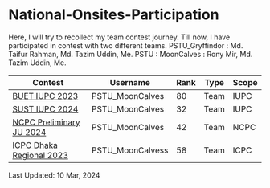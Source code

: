 # National-Onsites-Participation

Here, I will try to recollect my team contest journey. Till now, I have participated in contest with two different teams.
PSTU_Gryffindor   : Md. Taifur Rahman, Md. Tazim Uddin, Me.
PSTU : MoonCalves : Rony Mir, Md. Tazim Uddin, Me.


| Contest | Username | Rank | Type | Scope
| -- | -------- | ----------- | ---- | ---- |
| [BUET IUPC 2023](https://toph.co/c/buet-inter-university-2023/standings) | PSTU_MoonCalves | 80 | Team | IUPC |
| [SUST IUPC 2024](https://toph.co/c/inter-university-sust-cse-carnival-2024/standings) | PSTU_MoonCalves | 32 | Team | IUPC |
| [NCPC Preliminary JU 2024](https://bapsoj.org/contests/ncpc-preliminary-ju-2023/standings) | PSTU_MoonCalves | 42 | Team | NCPC |
| [ICPC Dhaka Regional 2023](https://bapsoj.org/contests/icpc-dhaka-regional-site-2023/standings) | PSTU_MoonCalvess | 58 | Team | ICPC |


Last Updated: 10 Mar, 2024
